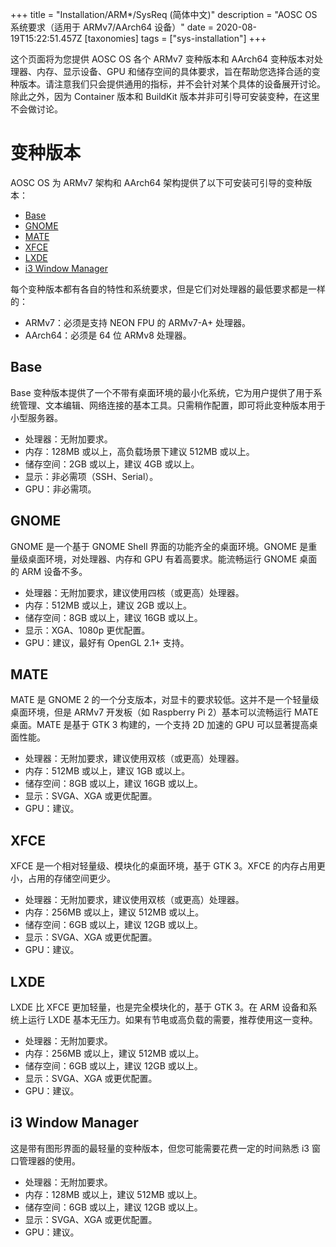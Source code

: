 +++
title = "Installation/ARM*/SysReq (简体中文)"
description = "AOSC OS 系统要求（适用于 ARMv7/AArch64 设备）"
date = 2020-08-19T15:22:51.457Z
[taxonomies]
tags = ["sys-installation"]
+++

这个页面将为您提供 AOSC OS 各个 ARMv7 变种版本和 AArch64 变种版本对处理器、内存、显示设备、GPU 和储存空间的具体要求，旨在帮助您选择合适的变种版本。请注意我们只会提供通用的指标，并不会针对某个具体的设备展开讨论。除此之外，因为 Container 版本和 BuildKit 版本并非可引导可安装变种，在这里不会做讨论。

# 变种版本

AOSC OS 为 ARMv7 架构和 AArch64 架构提供了以下可安装可引导的变种版本：

- [Base](#base)
- [GNOME](#gnome)
- [MATE](#mate)
- [XFCE](#xfce)
- [LXDE](#lxde)
- [i3 Window Manager](#i3-window-manager)

每个变种版本都有各自的特性和系统要求，但是它们对处理器的最低要求都是一样的：

- ARMv7：必须是支持 NEON FPU 的 ARMv7-A+ 处理器。
- AArch64：必须是 64 位 ARMv8 处理器。

## Base

Base 变种版本提供了一个不带有桌面环境的最小化系统，它为用户提供了用于系统管理、文本编辑、网络连接的基本工具。只需稍作配置，即可将此变种版本用于小型服务器。

- 处理器：无附加要求。
- 内存：128MB 或以上，高负载场景下建议 512MB 或以上。
- 储存空间：2GB 或以上，建议 4GB 或以上。
- 显示：非必需项（SSH、Serial）。
- GPU：非必需项。

## GNOME

GNOME 是一个基于 GNOME Shell 界面的功能齐全的桌面环境。GNOME 是重量级桌面环境，对处理器、内存和 GPU 有着高要求。能流畅运行 GNOME 桌面的 ARM 设备不多。

- 处理器：无附加要求，建议使用四核（或更高）处理器。
- 内存：512MB 或以上，建议 2GB 或以上。
- 储存空间：8GB 或以上，建议 16GB 或以上。
- 显示：XGA、1080p 更优配置。
- GPU：建议，最好有 OpenGL 2.1+ 支持。

## MATE


MATE 是 GNOME 2 的一个分支版本，对显卡的要求较低。这并不是一个轻量级桌面环境，但是 ARMv7 开发板（如 Raspberry Pi 2）基本可以流畅运行 MATE 桌面。MATE 是基于 GTK 3 构建的，一个支持 2D 加速的 GPU 可以显著提高桌面性能。 

- 处理器：无附加要求，建议使用双核（或更高）处理器。
- 内存：512MB 或以上，建议 1GB 或以上。
- 储存空间：8GB 或以上，建议 16GB 或以上。
- 显示：SVGA、XGA 或更优配置。
- GPU：建议。

## XFCE

XFCE 是一个相对轻量级、模块化的桌面环境，基于 GTK 3。XFCE 的内存占用更小，占用的存储空间更少。

- 处理器：无附加要求，建议使用双核（或更高）处理器。
- 内存：256MB 或以上，建议 512MB 或以上。
- 储存空间：6GB 或以上，建议 12GB 或以上。
- 显示：SVGA、XGA 或更优配置。
- GPU：建议。

## LXDE

LXDE 比 XFCE 更加轻量，也是完全模块化的，基于 GTK 3。在 ARM 设备和系统上运行 LXDE 基本无压力。如果有节电或高负载的需要，推荐使用这一变种。

- 处理器：无附加要求。
- 内存：256MB 或以上，建议 512MB 或以上。
- 储存空间：6GB 或以上，建议 12GB 或以上。
- 显示：SVGA、XGA 或更优配置。
- GPU：建议。

## i3 Window Manager

这是带有图形界面的最轻量的变种版本，但您可能需要花费一定的时间熟悉 i3 窗口管理器的使用。

- 处理器：无附加要求。
- 内存：128MB 或以上，建议 512MB 或以上。
- 储存空间：6GB 或以上，建议 12GB 或以上。
- 显示：SVGA、XGA 或更优配置。
- GPU：建议。
